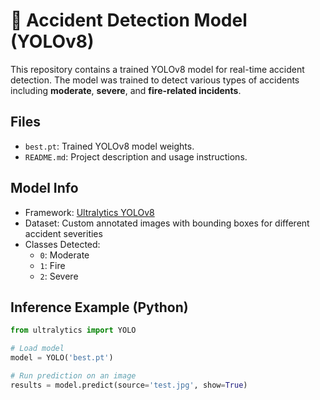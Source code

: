 # 🚗 Accident Detection Model (YOLOv8)

This repository contains a trained YOLOv8 model for real-time accident detection. The model was trained to detect various types of accidents including **moderate**, **severe**, and **fire-related incidents**.

##  Files

- `best.pt`: Trained YOLOv8 model weights.
- `README.md`: Project description and usage instructions.

##  Model Info

- Framework: [Ultralytics YOLOv8](https://docs.ultralytics.com)
- Dataset: Custom annotated images with bounding boxes for different accident severities
- Classes Detected:
  - `0`: Moderate
  - `1`: Fire
  - `2`: Severe

##  Inference Example (Python)

```python
from ultralytics import YOLO

# Load model
model = YOLO('best.pt')

# Run prediction on an image
results = model.predict(source='test.jpg', show=True)
